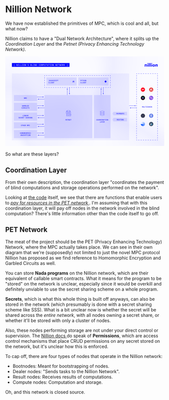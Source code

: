 # Nillion Network

We have now established the primitives of MPC, which is cool and all, but what now? 

Nillion claims to have a "Dual Network Architecture", where it splits up the _Coordination Layer_ and the _Petnet (Privacy Enhancing Technology Network)_.

![Nillion_Network.png](Nillion_Network.png)

So what are these layers?

## Coordination Layer

From their own description, the coordination layer "coordinates the payment of blind computations and storage operations performed on the network". 

Looking at [the code](https://github.com/NillionNetwork/nilchain) itself, we see that there are functions that enable users to [_pay for resources in the PET network_ ](https://github.com/NillionNetwork/nilchain/blob/2271bbef8e43e897e6c4ad33aed1a2e6adf9221f/proto/nillion/meta/v1/tx.proto#L17). I'm assuming that with this coordination layer, it will pay off nodes in the network involved in the blind computation? There's little information other than the code itself to go off.

## PET Network

The meat of the project should be the PET (Privacy Enhancing Technology) Network, where the MPC actually takes place. We can see in their own diagram that we're (supposedly) not limited to just the novel MPC protocol Nillion has proposed as we find reference to Homomorphic Encryption and Garbled Circuits as well.

You can store **Nada programs** on the Nillion network, which are their equivalent of callable smart contracts. What it means for the program to be "stored" on the network is unclear, especially since it would be overkill and definitely unviable to use the secret sharing scheme on a whole program.

**Secrets**, which is what this whole thing is built off anyways, can also be stored in the network (which presumably is done with a secret sharing scheme like SSS). What is a bit unclear now is whether the secret will be shared across the _entire network_, with all nodes owning a secret share, or whether it'll be stored with only a cluster of nodes.

Also, these nodes performing storage are not under your direct control or supervision. The [Nillion docs ](https://docs.nillion.com/concepts) do speak of **Permissions**, which are access control mechanisms that place CRUD permissions on any secret stored on the network, but it's unclear how this is enforced. 

To cap off, there are four types of nodes that operate in the Nillion network:
- Bootnodes: Meant for bootstrapping of nodes.
- Dealer nodes: "Sends tasks to the Nillion Network".
- Result nodes: Receives results of computations.
- Compute nodes:  Computation and storage. 

Oh, and this network is closed source. 


